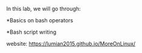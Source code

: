 In this lab, we will go through:

*Basics on bash operators

*Bash script writing

website: https://lumian2015.github.io/MoreOnLinux/
